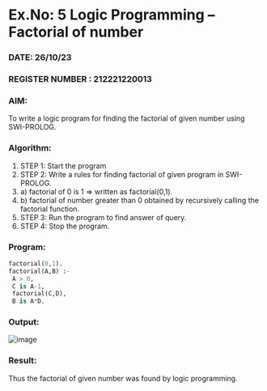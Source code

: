 # Ex.No: 5   Logic Programming – Factorial of number   
### DATE:        26/10/23                                                                    
### REGISTER NUMBER : 212221220013
### AIM: 
To  write  a logic program for finding the factorial of given number using SWI-PROLOG. 
### Algorithm:
1. STEP 1: Start the program
2. STEP 2:  Write a rules for finding factorial of given program in SWI-PROLOG.
3.   a)	factorial of 0 is 1 => written as factorial(0,1).
4.   b)	factorial of number greater than 0 obtained by recursively calling the factorial    function.
5. STEP 3: Run the program  to find answer of  query.
6. STEP 4: Stop the program.

### Program:
```sql
factorial(0,1).
factorial(A,B) :-
 A > 0,
 C is A-1,
 factorial(C,D),
 B is A*D.
```



### Output:

![image](https://github.com/babavoss05/AI_Lab_2023-24/assets/103019882/46bcf7d0-b933-4ac5-9105-b202ebe7badc)




### Result:
Thus the factorial of given number was found by logic programming. 
